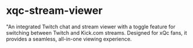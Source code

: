 # xqc-stream-viewer
"An integrated Twitch chat and stream viewer with a toggle feature for switching between Twitch and Kick.com streams. Designed for xQc fans, it provides a seamless, all-in-one viewing experience.
